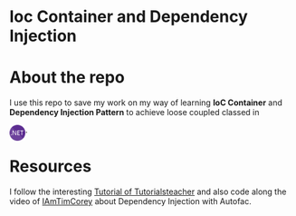 # Ioc Container and Dependency Injection

# About the repo

I use this repo to save my work on my way of learning **IoC Container** and **Dependency Injection Pattern** to achieve loose coupled classed in

<img align="left"  alt="DOTNET" width="28px" src="https://raw.githubusercontent.com/github/explore/93d8a67084f94b2a444e510199a6e7622e5b09a3/topics/dotnet/dotnet.png" />.

# Resources

I follow the interesting [Tutorial of Tutorialsteacher](https://www.tutorialsteacher.com/ioc) and also code along the video of [IAmTimCorey](https://www.youtube.com/watch?v=mCUNrRtVVWY) about Dependency Injection with Autofac.
